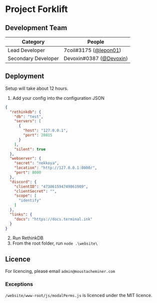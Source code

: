 # Project Forklift

## Development Team
Category            | People
------------------- | --------------------------
Lead Developer      | 7coil#3175 ([@lepon01](https://github.com/lepon01))
Secondary Developer | Devoxin#0387 ([@Devoxin](https://github.com/Devoxin))

## Deployment
Setup will take about 12 hours.
<!-- Of course not. -->

1. Add your config into the configuration JSON
```json
{
  "rethinkdb": {
    "db": "test",
    "servers": [
      {
        "host": "127.0.0.1",
        "port": 28015
      }
    ],
    "silent": true
  },
  "webserver": {
    "secret": "nekkoya",
    "location": "http://127.0.0.1:8000/",
    "port": 8000
  },
  "discord": {
    "clientID": "473861594749861909",
    "clientSecret": "",
    "scope": [
      "identify"
    ]
  },
  "links": {
    "docs": "https://docs.terminal.ink"
  }
}
```
2. Run RethinkDB
3. From the root folder, run `node .\website\`

## Licence
For licencing, please email `admin@moustacheminer.com`

### Exceptions
`/website/www-root/js/modalPerms.js` is licenced under the MIT licence.
